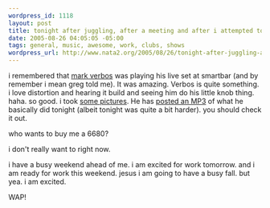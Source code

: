 ```yaml
--- 
wordpress_id: 1118
layout: post
title: tonight after juggling, after a meeting and after i attempted to goto bed
date: 2005-08-26 04:05:05 -05:00
tags: general, music, awesome, work, clubs, shows
wordpress_url: http://www.nata2.org/2005/08/26/tonight-after-juggling-after-a-meeting-and-after-i-attempted-to-goto-bed/
---
```

i remembered that <a href="http://www.simple-answer.com/">mark verbos</a> was playing his live set at smartbar (and by remember i mean greg told me).  It was amazing. Verbos is quite something. i love distortion and hearing it build and seeing him do his little knob thing. haha. so good. i took <a href="http://nata2.info/?path=pictures%2Fmisc%2Fphone_camera%2Fnokia_7610%2F260820050159">some pictures</a>. He has <a href="http://www.simple-answer.com/MarkVerbos_LiveAcid.mp3">posted an MP3</a> of what he basically did tonight (albeit tonight was quite a bit harder). you should check it out. 

who wants to buy me a 6680?

i don't really want to right now. 

i have a busy weekend ahead of me. i am excited for work tomorrow.  and i am ready for work this weekend. jesus i am going to have a busy fall. but yea. i am excited. 

WAP!
